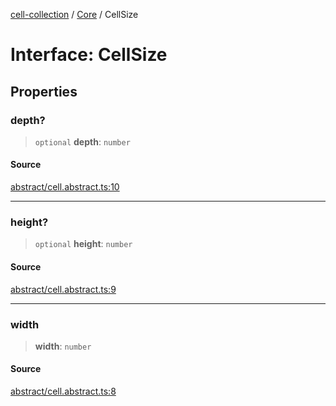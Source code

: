 [cell-collection](../../modules.md) / [Core](../index.md) / CellSize

# Interface: CellSize

## Properties

### depth?

> `optional` **depth**: `number`

#### Source

[abstract/cell.abstract.ts:10](https://github.com/benoitlahoz/cell-collection/blob/5791fd20336b799b0bbb60c03a9d6cc62829c651/src/abstract/cell.abstract.ts#L10)

***

### height?

> `optional` **height**: `number`

#### Source

[abstract/cell.abstract.ts:9](https://github.com/benoitlahoz/cell-collection/blob/5791fd20336b799b0bbb60c03a9d6cc62829c651/src/abstract/cell.abstract.ts#L9)

***

### width

> **width**: `number`

#### Source

[abstract/cell.abstract.ts:8](https://github.com/benoitlahoz/cell-collection/blob/5791fd20336b799b0bbb60c03a9d6cc62829c651/src/abstract/cell.abstract.ts#L8)
